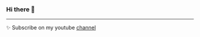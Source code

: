 ### Hi there 👋
---

✨  Subscribe on my youtube [channel](https://www.youtube.com/@Starlite-/featured) 
